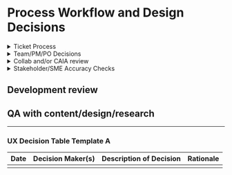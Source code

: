 # Process Workflow and Design Decisions

<details>
  
<summary>Ticket Process</summary>

### Ticket Creation
- Ticket creation is not exclusive to PMs - Anyone on the team can create a ticket!
- A ticket should include:
  - Background: Why we are doing this work and any important context
  - Benefit to the Veteran: To continually base our work around user-centered outcomes
  - Resource links: Anything the assignee might need to reference in order to complete the ticket
  - Tasks: A checklist of action items that must be completed before closing the ticket
  - Acceptance criteria: The definition of done for the ticket. This criteria must be met before closing the ticket.
- Refer to the team's [definition of ready](https://docs.google.com/presentation/d/1v32urMBT9IU7BBZHuLJN3Tap4dTTxSlbxQ38dFWtpYg/edit#slide=id.g2b7676c8a1f_0_0) before starting work on a ticket

### Ticket Refinement and Pointing
- Tickets should be refined prior to being pointed
  - If you're unsure of ticket content and completeness, either have the team review it async via Slack or in biweekly backlog refinement  
- Tickets should be pointed prior to being self-assigned
  - Refer to the team's [guidelines on how to point tickets](https://docs.google.com/presentation/d/1v32urMBT9IU7BBZHuLJN3Tap4dTTxSlbxQ38dFWtpYg/edit#slide=id.g2652fddd673_0_311)
- Optional but helpful tip: Put initials next to tasks indicating who will complete them if there are multiple assignees to one ticket

### Working On and Completing a Ticket
- Check off task items in the ticket as you complete them so all team members are aware of progress
- Leave comments on tickets to convey decisions made and/or artifacts created that are relevant to the ticket
- Refer to the team's guidelines for [definition of done](https://docs.google.com/presentation/d/1v32urMBT9IU7BBZHuLJN3Tap4dTTxSlbxQ38dFWtpYg/edit#slide=id.g2330c998e95_0_5) before closing a ticket

</details>

<details>
  
<summary>Team/PM/PO Decisions</summary>

### Team/PM Decisions

- It is up to the designer to seek out discussion time with the internal team as needed to keep projects moving along. This is why our work is able to be so autonomous - you're trusted to manage subtasks like this.
- Use Slack for small, straightforward questions or to decide whether a meeting is needed.
- The team has recurring meetings that may be used for smaller discussion points if not much time is needed:
  - Parking lot after stand-up
  - Backlog grooming and sprint planning typically don't run for the full allotted time and can allow for small discussions
  - Can use some time in team retro if your question or topic is still nebulous as far as next steps or how to accomplish
- Don't hesitate to schedule asynchronous meetings with appropriate team members to discuss and make decisions. This is often necessary at some point in the project timeline.
  - It's recommended to do this early on with engineers as you're ideating so they can flag any technical considerations or blockers.
 
### PO Decisions
- Our VA product owner (Patrick Bateman) manages several VA.gov teams. He doesn't need to (and doesn't have the time to) be aware of every detail of our projects but should be aware of the general direction and project timeline.
- Use the 10-10 team<>Product Lead bi-weekly touchbase meeting to update Patrick on any major developments for in-flight projects.
- Slack can also be used to communicate with Patrick for smaller questions that don't require a meeting. He may be slow to respond due to his schedule. If he'll be out for any significant amount of time, the DM puts this on the team calendar.
- There is a weekly PO/PM touchbase meeting that can be used for PO questions if needed. Let your PM know if you'd like them to bring something up to Patrick in that meeting.
  - The PMs post notes from this meeting in Github [here](https://github.com/department-of-veterans-affairs/va.gov-team/tree/master/products/health-care/application/va-application/Meetings/PO_PM%20meeting%20notes).
- If you need to schedule any asynchronous time with Patrick, let the DM (Emily) know so she can schedule it.

</details>

<details>

<summary>Collab and/or CAIA review</summary>

### Collaboration Cycle
- Since the nature of our work is typically making updates to existing forms or creating new products/features that have a government mandated deadline, we often don't use the collaboration cycle.
- If we were working on a new major feature or form that didn't have a tight deadline and incorporated components and integrations that we net new to the team, this would be an appropriate use case for the collab cycle.
- For more info on the collaboration cycle, how to kick off and how to navigate all the steps, see [Platform documentation](https://depo-platform-documentation.scrollhelp.site/collaboration-cycle/).

### CAIA Review
- We must have a content SME from CAIA review our work any time that content is changing.
- The typical cycle for a health enrollment project involves CAIA review instead of the full collaboration cycle.
- See our [content collaboration process](https://github.com/department-of-veterans-affairs/va.gov-team/blob/master/products/health-care/application/va-application/ux-team/process-content-collab.md) for more info on what to do to set up for CAIA review, how to submit a ticket, and how to collaborate with content SMEs.

</details>

<details>

<summary>Stakeholder/SME Accuracy Checks</summary>
<br>
In our project lifecycles, a lot of questions come up that only our subject matter experts (SMEs) can answer for us. We have recurring meetings set up with our stakeholders for our 3 forms and we have alternative ways to get in touch with them outside of those meetings.

### Recurring SME/Stakeholder Meetings

- We have biweekly calls with HEC (health enrollment center) stakeholders who help with the 10-10EZ and EZR forms.
  - We use these calls to ask questions we needs answers to to unblock our work, especially if our questions are easier to discuss in a meeting than in an email and/or the questions are likely easy to answer on the spot.
  - We prepare an agenda prior to this meeting via Slack.
  - It's perfectly fine to share your screen and have open conversation about in-flight designs in these meetings if time allows.
  - We often utilize these meetings to conduct planned workshops with our stakeholders (usually using Mural). **Note:** Don't expect stakeholders to be able to write directly in Mural as they often aren't able to get access. Arrange for someone to take notes in Mural.
- We typically have a biweekly call with our CG (caregiver) stakeholders where we cover questions on in-flight work and upcoming initiatives.
  - We use these the same way as the HEC calls, but the frequency of the calls tends to correlate to whether we're actively working on the 10-10CG form or not. We typically increase these calls to weekly when we're working on the form, and sometimes may skip it for months if there's no active work on the form.
 
### Communicating via Email with SMEs

- When you need an answer to something quick to unblock work, email communication may be the best way to go.
- This is also the best option if you need SMEs to provide extensive feedback or look further into things which may not be possible to answer on the spot in a call.
- Use your best judgement when making asks via email. Remember that our SMEs aren't looking at the online forms every day like we are. They need context in order to digest our questions which may be screenshots or additional explanation. 

### SME Communication Best Practices

- Our SMEs are normal people just like us who all want the best outcomes for Veterans. However, we always try to approach conversations with them in meetings and via email as professionally and buttoned up as possible.
- Put yourself in the stakeholders' shoes and think about what context they will need in order to understand your questions and/or digest your designs.
- **Preparation is key.** Before stakeholder meetings, have any artifacts you need to share pulled up and any questions you plan to ask written down somewhere with space for you to take notes on responses.
  - Make sure you've done your due diligence of looking for answers and information that we already have on hand before asking questions of our stakeholders. 
  - If conducting a stakeholder workshop, workshop materials should be polished and reviewed by the team, our OCTO design lead, and our VA product owner.
  - Lean on your fellow designers, your PM, and our OCTO design lead to provide input on the workshop structure in your planning phase.
  - You may want to do a practice session of a workshop with the team before the meeting.

</details>

## Development review
## QA with content/design/research



-----

### UX Decision Table Template A

| Date | Decision Maker(s) | Description of Decision | Rationale |
|------|-------------------|-------------------------|-----------|
|      |                   |                         |           |
